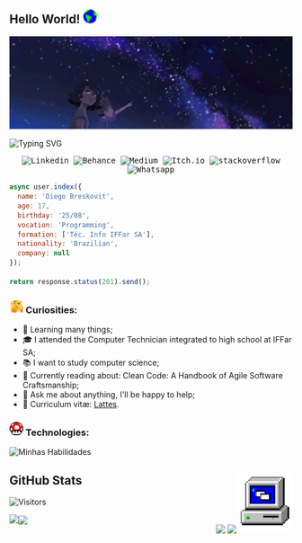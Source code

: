## Hello World! <img src="Assets/earth.gif" width="25px" height="25px"/>

<img src="Assets/banner.gif" cite="https://galoupop.tumblr.com/image/145423398021">

![Typing SVG](https://readme-typing-svg.demolab.com?font=Fira+Code&pause=1000&color=9644CD&center=true&vCenter=true&width=1000&lines=Hello%2C+my+name+is+Diego+Breskovit;I+am+Software+Developer;I+am+a+UX+Designer;And+in+my+spare+time+I+program+games;Future+Computer+Scientist;Welcome+to+my+Github+:%29)

<samp>
  <p align="center">
    <a href="https://www.linkedin.com/in/dbreskovit/" target="_blank" style="text-decoration: none;">
        <img src="https://img.shields.io/badge/linkedin-1a1b27?style=for-the-badge&logo=linkedin&logoColor=9644CD" alt="Linkedin">
    </a>
    <a href="https://www.behance.net/dbreskovit" target="_blank" style="text-decoration: none;">
        <img src="https://img.shields.io/badge/Behance-1a1b27?style=for-the-badge&logo=Behance&logoColor=9644CD" alt="Behance">
    </a>
    </a>
        <a href="https://medium.com/@diegobresko" target="_blank" style="text-decoration: none;">
        <img src="https://img.shields.io/badge/medium-1a1b27?style=for-the-badge&logo=medium&logoColor=9644CD" alt="Medium">
    </a>
    </a>
        <a href="https://dbreskovit.itch.io/" target="_blank" style="text-decoration: none;">
        <img src="https://img.shields.io/badge/itch.io-1a1b27?style=for-the-badge&logo=itch.io&logoColor=9644CD" alt="Itch.io">
    </a>
    </a>
        <a href="https://stackoverflow.com/users/20804353/diego-breskovit" target="_blank" style="text-decoration: none;">
        <img src="https://img.shields.io/badge/stackoverflow-1a1b27?style=for-the-badge&logo=stackoverflow&logoColor=9644CD" alt="stackoverflow">
    </a>
    </a>
        <a href="https://api.whatsapp.com/send?phone=5555981072942" target="_blank" style="text-decoration: none;">
        <img src="https://img.shields.io/badge/Whatsapp-1a1b27?style=for-the-badge&logo=whatsapp&logoColor=9644CD" alt="Whatsapp">
    </a>
  </p>
</samp>

```javascript
async user.index({
  name: 'Diego Breskovit',
  age: 17,
  birthday: '25/08',
  vocation: 'Programming',
  formation: ['Téc. Info IFFar SA'],
  nationality: 'Brazilian',
  company: null
});

return response.status(201).send();
```

### <img src="Assets/hmm.gif" width="25px" height="25px"> Curiosities:

- 🌱  Learning many things;
- 🎓  I attended the Computer Technician integrated to high school at IFFar SA;
- 📚  I want to study computer science;
- 📖  Currently reading about: Clean Code: A Handbook of Agile Software Craftsmanship;
- 💬  Ask me about anything, I'll be happy to help;
- 📜  Curriculum vitæ: [Lattes](https://lattes.cnpq.br/9835662817134449).

### <img src="Assets/powerup.gif" width="25px" height="25px"> Technologies:

<!-- <p align="left">
  <img width="20" src="https://raw.githubusercontent.com/devicons/devicon/master/icons/bootstrap/bootstrap-plain.svg">
  <img width="20" src="https://raw.githubusercontent.com/devicons/devicon/master/icons/c/c-original.svg">
  <img width="20" src="https://cdn.jsdelivr.net/gh/devicons/devicon/icons/csharp/csharp-original.svg">
  <img width="20" src="https://raw.githubusercontent.com/devicons/devicon/master/icons/css3/css3-original.svg">
  <img width="20" src="https://raw.githubusercontent.com/devicons/devicon/master/icons/html5/html5-original.svg">
  <img width="20" src="https://raw.githubusercontent.com/devicons/devicon/master/icons/javascript/javascript-plain.svg">
  <img width="20" src="https://cdn.jsdelivr.net/gh/devicons/devicon/icons/laravel/laravel-plain.svg">
  <img width="20" src="https://upload.wikimedia.org/wikipedia/commons/c/c3/Python-logo-notext.svg">
  <img width="20" src="https://cdn.jsdelivr.net/gh/devicons/devicon/icons/godot/godot-original.svg">
  <img width="20" src="https://raw.githubusercontent.com/devicons/devicon/master/icons/java/java-original.svg">
  <img width="20" src="https://cdn.jsdelivr.net/gh/devicons/devicon/icons/mysql/mysql-original.svg">
  <img width="20" src="https://cdn.jsdelivr.net/gh/devicons/devicon/icons/vscode/vscode-original.svg">
</p> -->

![Minhas Habilidades](https://skillicons.dev/icons?i=bootstrap,html,css,js,cs,php,java,py,react,nodejs,nestjs,laravel,wordpress,git)

## GitHub Stats <img src="Assets/PC.gif" width="100px" height="100px" align="right">

![Visitors](https://api.visitorbadge.io/api/visitors?path=https%3A%2F%2Fgithub.com%2Fdbreskovit&label=Views&labelColor=%23141321&countColor=%23fe428e)

<img align="center" src="https://github-readme-activity-graph.cyclic.app/graph?username=dbreskovit&theme=rogue&hide_border=true&line=fe428e&bg_color=141321&title_color=fe428e">

<!--<img width=100% src="https://capsule-render.vercel.app/api?type=waving&color=9644CD&height=120&section=header"/>-->

<img align="left" height="415px" src="https://github-readme-stats.vercel.app/api/top-langs/?username=dbreskovit&langs_count=8&theme=radical&hide_border=true">
<div align="right">
<img height="203px" src="https://github-readme-stats.vercel.app/api?username=dbreskovit&show_icons=true&custom_title=Diego's%20Github%20Stats&theme=radical&hide_border=true">
<img height="203px" src="https://github-readme-streak-stats.herokuapp.com/?user=dbreskovit&theme=radical&hide_border=true">
</div>

<!--<img width=100% src="https://capsule-render.vercel.app/api?type=waving&color=9644CD&height=120&section=footer"/>-->
